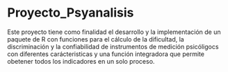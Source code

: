 # Proyecto_Psyanalisis
Este proyecto tiene como finalidad el desarrollo y la implementación de un paquete de R con funciones para el cálculo de la dificultad, la discriminación y la confiabilidad de instrumentos de medición psicóligocs con diferentes carácteristicas y una función integradora que permite obetener todos los indicadores en un solo proceso.
